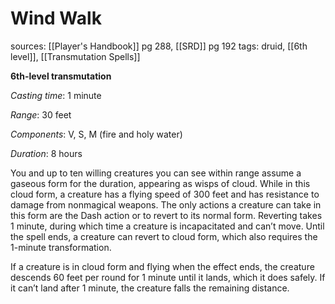 # Wind Walk
sources: [[Player's Handbook]] pg 288, [[SRD]] pg 192
tags: druid, [[6th level]], [[Transmutation Spells]]

**6th-level transmutation**

*Casting time*: 1 minute

*Range*: 30 feet

*Components*: V, S, M (fire and holy water)

*Duration*: 8 hours

You and up to ten willing creatures you can see within range assume a gaseous form for the duration, appearing as wisps of cloud. While in this cloud form, a creature has a flying speed of 300 feet and has resistance to damage from nonmagical weapons. The only actions a creature can take in this form are the Dash action or to revert to its normal form. Reverting takes 1 minute, during which time a creature is incapacitated and can’t move. Until the spell ends, a creature can revert to cloud form, which also requires the 1-minute transformation. 

If a creature is in cloud form and flying when the effect ends, the creature descends 60 feet per round for 1 minute until it lands, which it does safely. If it can’t land after 1 minute, the creature falls the remaining distance.
